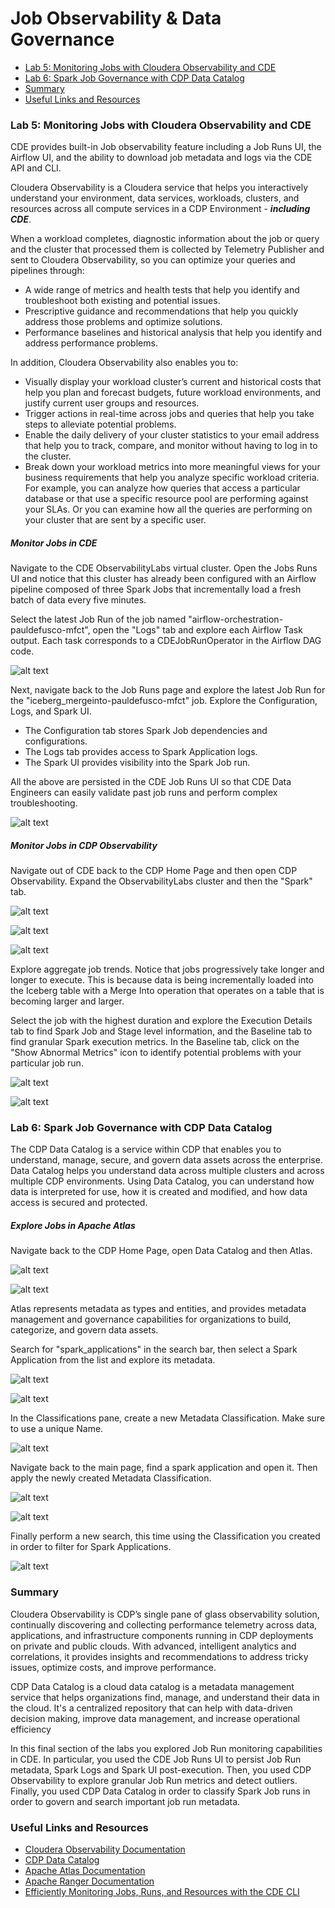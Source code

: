 # Job Observability & Data Governance

* [Lab 5: Monitoring Jobs with Cloudera Observability and CDE](https://github.com/pdefusco/CDE_121_HOL/blob/main/step_by_step_guides/english/part_03_observability.md#lab-5-monitoring-jobs-with-cloudera-observability-and-cde)
* [Lab 6: Spark Job Governance with CDP Data Catalog](https://github.com/pdefusco/CDE_121_HOL/blob/main/step_by_step_guides/english/part_03_observability.md#lab-6-spark-job-governance-with-cdp-data-catalog)
* [Summary](https://github.com/pdefusco/CDE_121_HOL/blob/main/step_by_step_guides/english/part_03_observability.md#summary)
* [Useful Links and Resources](https://github.com/pdefusco/CDE_121_HOL/blob/main/step_by_step_guides/english/part_03_observability.md#useful-links-and-resources)


### Lab 5: Monitoring Jobs with Cloudera Observability and CDE

CDE provides built-in Job observability feature including a Job Runs UI, the Airflow UI, and the ability to download job metadata and logs via the CDE API and CLI.

Cloudera Observability is a Cloudera service that helps you interactively understand your environment, data services, workloads, clusters, and resources across all compute services in a CDP Environment - ***including CDE***.

When a workload completes, diagnostic information about the job or query and the cluster that processed them is collected by Telemetry Publisher and sent to Cloudera Observability, so you can optimize your queries and pipelines through:

* A wide range of metrics and health tests that help you identify and troubleshoot both existing and potential issues.
* Prescriptive guidance and recommendations that help you quickly address those problems and optimize solutions.
* Performance baselines and historical analysis that help you identify and address performance problems.

In addition, Cloudera Observability also enables you to:

* Visually display your workload cluster’s current and historical costs that help you plan and forecast budgets, future workload environments, and justify current user groups and resources.
* Trigger actions in real-time across jobs and queries that help you take steps to alleviate potential problems.
* Enable the daily delivery of your cluster statistics to your email address that help you to track, compare, and monitor without having to log in to the cluster.
* Break down your workload metrics into more meaningful views for your business requirements that help you analyze specific workload criteria. For example, you can analyze how queries that access a particular database or that use a specific resource pool are performing against your SLAs. Or you can examine how all the queries are performing on your cluster that are sent by a specific user.

##### Monitor Jobs in CDE

Navigate to the CDE ObservabilityLabs virtual cluster. Open the Jobs Runs UI and notice that this cluster has already been configured with an Airflow pipeline composed of three Spark Jobs that incrementally load a fresh batch of data every five minutes.

Select the latest Job Run of the job named "airflow-orchestration-pauldefusco-mfct", open the "Logs" tab and explore each Airflow Task output. Each task corresponds to a CDEJobRunOperator in the Airflow DAG code.

![alt text](../../img/new_airflow_run_1.png)

Next, navigate back to the Job Runs page and explore the latest Job Run for the "iceberg_mergeinto-pauldefusco-mfct" job. Explore the Configuration, Logs, and Spark UI.

* The Configuration tab stores Spark Job dependencies and configurations.
* The Logs tab provides access to Spark Application logs.
* The Spark UI provides visibility into the Spark Job run.

All the above are persisted in the CDE Job Runs UI so that CDE Data Engineers can easily validate past job runs and perform complex troubleshooting.

![alt text](../../img/new_airflow_run_2.png)

##### Monitor Jobs in CDP Observability

Navigate out of CDE back to the CDP Home Page and then open CDP Observability. Expand the ObservabilityLabs cluster and then the "Spark" tab.

![alt text](../../img/new_obs_1.png)

![alt text](../../img/new_obs_2.png)

![alt text](../../img/new_obs_3.png)

Explore aggregate job trends. Notice that jobs progressively take longer and longer to execute. This is because data is being incrementally loaded into the Iceberg table with a Merge Into operation that operates on a table that is  becoming larger and larger.

Select the job with the highest duration and explore the Execution Details tab to find Spark Job and Stage level information, and the Baseline tab to find granular Spark execution metrics. In the Baseline tab, click on the "Show Abnormal Metrics" icon to identify potential problems with your particular job run.

![alt text](../../img/new_obs_4.png)

![alt text](../../img/new_obs_5.png)


### Lab 6: Spark Job Governance with CDP Data Catalog

The CDP Data Catalog is a service within CDP that enables you to understand, manage, secure, and govern data assets across the enterprise. Data Catalog helps you understand data across multiple clusters and across multiple CDP environments. Using Data Catalog, you can understand how data is interpreted for use, how it is created and modified, and how data access is secured and protected.

##### Explore Jobs in Apache Atlas

Navigate back to the CDP Home Page, open Data Catalog and then Atlas.

![alt text](../../img/catalog_1.png)

![alt text](../../img/catalog_2.png)

Atlas represents metadata as types and entities, and provides metadata management and governance capabilities for organizations to build, categorize, and govern data assets.

Search for "spark_applications" in the search bar, then select a Spark Application from the list and explore its metadata.

![alt text](../../img/catalog_3.png)

![alt text](../../img/catalog_4.png)

In the Classifications pane, create a new Metadata Classification. Make sure to use a unique Name.

![alt text](../../img/catalog_5.png)

Navigate back to the main page, find a spark application and open it. Then apply the newly created Metadata Classification.

![alt text](../../img/catalog_6.png)

![alt text](../../img/catalog_7.png)

Finally perform a new search, this time using the Classification you created in order to filter for Spark Applications.

![alt text](../../img/catalog_8.png)


### Summary

Cloudera Observability is CDP’s single pane of glass observability solution, continually discovering and collecting performance telemetry across data, applications, and infrastructure components running in CDP deployments on private and public clouds. With advanced, intelligent analytics and correlations, it provides insights and recommendations to address tricky issues, optimize costs, and improve performance.

CDP Data Catalog is a cloud data catalog is a metadata management service that helps organizations find, manage, and understand their data in the cloud. It's a centralized repository that can help with data-driven decision making, improve data management, and increase operational efficiency

In this final section of the labs you explored Job Run monitoring capabilities in CDE. In particular, you used the CDE Job Runs UI to persist Job Run metadata, Spark Logs and Spark UI post-execution. Then, you used CDP Observability to explore granular Job Run metrics and detect outliers. Finally, you used CDP Data Catalog in order to classify Spark Job runs in order to govern and search important job run metadata.


### Useful Links and Resources

* [Cloudera Observability Documentation](https://docs.cloudera.com/observability/cloud/index.html)
* [CDP Data Catalog](https://docs.cloudera.com/data-catalog/cloud/index.html)
* [Apache Atlas Documentation](https://docs.cloudera.com/cdp-reference-architectures/latest/cdp-ra-security/topics/cdp-ra-security-apache-atlas.html)
* [Apache Ranger Documentation](https://docs.cloudera.com/cdp-reference-architectures/latest/cdp-ra-security/topics/cdp-ra-security-apache-ranger.html)
* [Efficiently Monitoring Jobs, Runs, and Resources with the CDE CLI](https://community.cloudera.com/t5/Community-Articles/Efficiently-Monitoring-Jobs-Runs-and-Resources-with-the-CDE/ta-p/379893)
